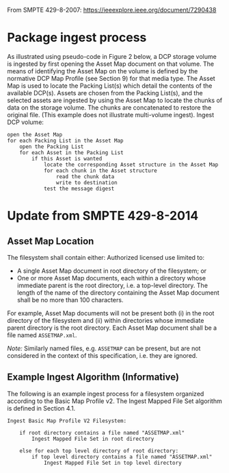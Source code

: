 From SMPTE 429-8-2007: https://ieeexplore.ieee.org/document/7290438

# Package ingest process
As illustrated using pseudo-code in Figure 2 below, a DCP storage volume is ingested by first opening the Asset Map document on that volume. The means of identifying the Asset Map on the volume is defined by the normative DCP Map Profile (see Section 9) for that media type. The Asset Map is used to locate the Packing List(s) which detail the contents of the available DCP(s). Assets are chosen from the Packing List(s), and the selected assets are ingested by using the Asset Map to locate the chunks of data on the storage volume. The chunks are concatenated to restore the original file. (This example does not illustrate multi-volume ingest). Ingest DCP volume:

```
open the Asset Map
for each Packing List in the Asset Map
    open the Packing List
    for each Asset in the Packing List
        if this Asset is wanted
            locate the corresponding Asset structure in the Asset Map
            for each chunk in the Asset structure
                read the chunk data
                write to destination
            test the message digest
```


# Update from SMPTE 429-8-2014
## Asset Map Location
The filesystem shall contain either: Authorized licensed use limited to:

- A single Asset Map document in root directory of the filesystem; or
- One or more Asset Map documents, each within a directory whose immediate parent is the root directory, i.e. a top-level directory. The length of the name of the directory containing the Asset Map document shall be no more than 100 characters.

For example, Asset Map documents will not be present both (i) in the root directory of the filesystem and (ii) within directories whose immediate parent directory is the root directory.  Each Asset Map document shall be a file named `ASSETMAP.xml`.

*Note:* Similarly named files, e.g. `ASSETMAP` can be present, but are not considered in the context of this specification, i.e. they are ignored.

## Example Ingest Algorithm (Informative)
The following is an example ingest process for a filesystem organized according to the Basic Map Profile v2. The Ingest Mapped File Set algorithm is defined in Section 4.1.

```
Ingest Basic Map Profile V2 Filesystem:

    if root directory contains a file named "ASSETMAP.xml"
        Ingest Mapped File Set in root directory

    else for each top level directory of root directory:
        if top level directory contains a file named "ASSETMAP.xml"
            Ingest Mapped File Set in top level directory
```